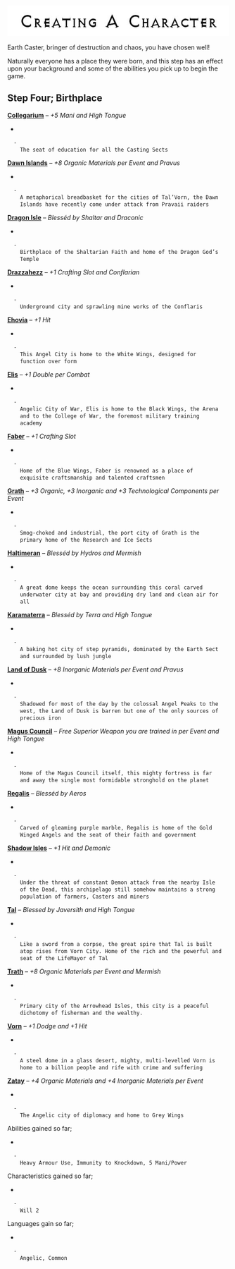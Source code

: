 

<div class="center" style="width: auto; margin-left: auto; margin-right: auto;">

![<File:CharGen.jpg>](CharGen.jpg "File:CharGen.jpg")

</div>

Earth Caster, bringer of destruction and chaos, you have chosen well\!

Naturally everyone has a place they were born, and this step has an
effect upon your background and some of the abilities you pick up to
begin the game.

## **Step Four; Birthplace**

**[Collegarium](GoldAngelEarthC "wikilink")** – *+5 Mani and High
Tongue*

  -

      -
        The seat of education for all the Casting Sects

**[Dawn Islands](GoldAngelEarthDI "wikilink")** – *+8 Organic Materials
per Event and Pravus*

  -

      -
        A metaphorical breadbasket for the cities of Tal’Vorn, the Dawn
        Islands have recently come under attack from Pravaii raiders

**[Dragon Isle](GoldAngelEarthDr "wikilink")** – *Blesséd by Shaltar and
Draconic*

  -

      -
        Birthplace of the Shaltarian Faith and home of the Dragon God’s
        Temple

**[Drazzahezz](GoldAngelEarthD "wikilink")** – *+1 Crafting Slot and
Conflarian*

  -

      -
        Underground city and sprawling mine works of the Conflaris

**[Ehovia](GoldAngelEarthE "wikilink")** – *+1 Hit*

  -

      -
        This Angel City is home to the White Wings, designed for
        function over form

**[Elis](GoldAngelEarthEl "wikilink")** – *+1 Double per Combat*

  -

      -
        Angelic City of War, Elis is home to the Black Wings, the Arena
        and to the College of War, the foremost military training
        academy

**[Faber](GoldAngelEarthF "wikilink")** – *+1 Crafting Slot*

  -

      -
        Home of the Blue Wings, Faber is renowned as a place of
        exquisite craftsmanship and talented craftsmen

**[Grath](GoldAngelEarthG "wikilink")** – *+3 Organic, +3 Inorganic and
+3 Technological Components per Event*

  -

      -
        Smog-choked and industrial, the port city of Grath is the
        primary home of the Research and Ice Sects

**[Haltimeran](GoldAngelEarthH "wikilink")** – *Blesséd by Hydros and
Mermish*

  -

      -
        A great dome keeps the ocean surrounding this coral carved
        underwater city at bay and providing dry land and clean air for
        all

**[Karamaterra](GoldAngelEarthK "wikilink")** – *Blesséd by Terra and
High Tongue*

  -

      -
        A baking hot city of step pyramids, dominated by the Earth Sect
        and surrounded by lush jungle

**[Land of Dusk](GoldAngelEarthLD "wikilink")** – *+8 Inorganic
Materials per Event and Pravus*

  -

      -
        Shadowed for most of the day by the colossal Angel Peaks to the
        west, the Land of Dusk is barren but one of the only sources of
        precious iron

**[Magus Council](GoldAngelEarthMC "wikilink")** – *Free Superior Weapon
you are trained in per Event and High Tongue*

  -

      -
        Home of the Magus Council itself, this mighty fortress is far
        and away the single most formidable stronghold on the planet

**[Regalis](GoldAngelEarthR "wikilink")** – *Blesséd by Aeros*

  -

      -
        Carved of gleaming purple marble, Regalis is home of the Gold
        Winged Angels and the seat of their faith and government

**[Shadow Isles](GoldAngelEarthSI "wikilink")** – *+1 Hit and Demonic*

  -

      -
        Under the threat of constant Demon attack from the nearby Isle
        of the Dead, this archipelago still somehow maintains a strong
        population of farmers, Casters and miners

**[Tal](GoldAngelEarthTC "wikilink")** – *Blessed by Javersith and High
Tongue*

  -

      -
        Like a sword from a corpse, the great spire that Tal is built
        atop rises from Vorn City. Home of the rich and the powerful and
        seat of the LifeMayor of Tal

**[Trath](GoldAngelEarthT "wikilink")** – *+8 Organic Materials per
Event and Mermish*

  -

      -
        Primary city of the Arrowhead Isles, this city is a peaceful
        dichotomy of fisherman and the wealthy.

**[Vorn](GoldAngelEarthV "wikilink")** – *+1 Dodge and +1 Hit*

  -

      -
        A steel dome in a glass desert, mighty, multi-levelled Vorn is
        home to a billion people and rife with crime and suffering

**[Zatay](GoldAngelEarthZ "wikilink")** – *+4 Organic Materials and +4
Inorganic Materials per Event*

  -

      -
        The Angelic city of diplomacy and home to Grey Wings

Abilities gained so far;

  -

      -
        Heavy Armour Use, Immunity to Knockdown, 5 Mani/Power

Characteristics gained so far;

  -

      -
        Will 2

Languages gain so far;

  -

      -
        Angelic, Common
